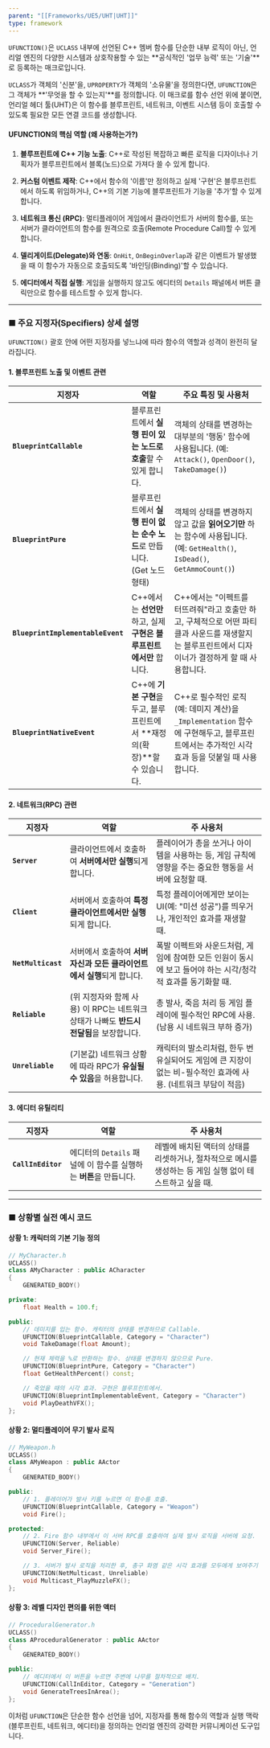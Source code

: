 ```yaml
---
parent: "[[Frameworks/UE5/UHT|UHT]]"
type: framework
---
```

`UFUNCTION()`은 `UCLASS` 내부에 선언된 C++ 멤버 함수를 단순한 내부 로직이 아닌, 언리얼 엔진의 다양한 시스템과 상호작용할 수 있는 **공식적인 '업무 능력' 또는 '기술'**로 등록하는 매크로입니다.

`UCLASS`가 객체의 '신분'을, `UPROPERTY`가 객체의 '소유물'을 정의한다면, `UFUNCTION`은 그 객체가 **'무엇을 할 수 있는지'**를 정의합니다. 이 매크로를 함수 선언 위에 붙이면, 언리얼 헤더 툴(UHT)은 이 함수를 블루프린트, 네트워크, 이벤트 시스템 등이 호출할 수 있도록 필요한 모든 연결 코드를 생성합니다.

#### UFUNCTION의 핵심 역할 (왜 사용하는가?)

1. **블루프린트에 C++ 기능 노출**: C++로 작성된 복잡하고 빠른 로직을 디자이너나 기획자가 블루프린트에서 블록(노드)으로 가져다 쓸 수 있게 합니다.
    
2. **커스텀 이벤트 제작**: C++에서 함수의 '이름'만 정의하고 실제 '구현'은 블루프린트에서 하도록 위임하거나, C++의 기본 기능에 블루프린트가 기능을 '추가'할 수 있게 합니다.
    
3. **네트워크 통신 (RPC)**: 멀티플레이어 게임에서 클라이언트가 서버의 함수를, 또는 서버가 클라이언트의 함수를 원격으로 호출(Remote Procedure Call)할 수 있게 합니다.
    
4. **델리게이트(Delegate)와 연동**: `OnHit`, `OnBeginOverlap`과 같은 이벤트가 발생했을 때 이 함수가 자동으로 호출되도록 '바인딩(Binding)'할 수 있습니다.
    
5. **에디터에서 직접 실행**: 게임을 실행하지 않고도 에디터의 `Details` 패널에서 버튼 클릭만으로 함수를 테스트할 수 있게 합니다.
    

---

### ■ 주요 지정자(Specifiers) 상세 설명

`UFUNCTION()` 괄호 안에 어떤 지정자를 넣느냐에 따라 함수의 역할과 성격이 완전히 달라집니다.

#### 1. 블루프린트 노출 및 이벤트 관련

|지정자|역할|주요 특징 및 사용처|
|---|---|---|
|**`BlueprintCallable`**|블루프린트에서 **실행 핀이 있는 노드로 호출**할 수 있게 합니다.|객체의 상태를 변경하는 대부분의 '행동' 함수에 사용됩니다. (예: `Attack()`, `OpenDoor()`, `TakeDamage()`)|
|**`BlueprintPure`**|블루프린트에서 **실행 핀이 없는 순수 노드**로 만듭니다. (Get 노드 형태)|객체의 상태를 변경하지 않고 값을 **읽어오기만** 하는 함수에 사용됩니다. (예: `GetHealth()`, `IsDead()`, `GetAmmoCount()`)|
|**`BlueprintImplementableEvent`**|C++에서는 **선언만** 하고, 실제 **구현은 블루프린트에서만** 합니다.|C++에서는 "이펙트를 터뜨려줘"라고 호출만 하고, 구체적으로 어떤 파티클과 사운드를 재생할지는 블루프린트에서 디자이너가 결정하게 할 때 사용합니다.|
|**`BlueprintNativeEvent`**|C++에 **기본 구현**을 두고, 블루프린트에서 **재정의(확장)**할 수 있습니다.|C++로 필수적인 로직(예: 데미지 계산)을 `_Implementation` 함수에 구현해두고, 블루프린트에서는 추가적인 시각 효과 등을 덧붙일 때 사용합니다.|

#### 2. 네트워크(RPC) 관련

|지정자|역할|주 사용처|
|---|---|---|
|**`Server`**|클라이언트에서 호출하여 **서버에서만 실행**되게 합니다.|플레이어가 총을 쏘거나 아이템을 사용하는 등, 게임 규칙에 영향을 주는 중요한 행동을 서버에 요청할 때.|
|**`Client`**|서버에서 호출하여 **특정 클라이언트에서만 실행**되게 합니다.|특정 플레이어에게만 보이는 UI(예: "미션 성공")를 띄우거나, 개인적인 효과를 재생할 때.|
|**`NetMulticast`**|서버에서 호출하여 **서버 자신과 모든 클라이언트에서 실행**되게 합니다.|폭발 이펙트와 사운드처럼, 게임에 참여한 모든 인원이 동시에 보고 들어야 하는 시각/청각적 효과를 동기화할 때.|
|**`Reliable`**|(위 지정자와 함께 사용) 이 RPC는 네트워크 상태가 나빠도 **반드시 전달됨**을 보장합니다.|총 발사, 죽음 처리 등 게임 플레이에 필수적인 RPC에 사용. (남용 시 네트워크 부하 증가)|
|**`Unreliable`**|(기본값) 네트워크 상황에 따라 RPC가 **유실될 수 있음**을 허용합니다.|캐릭터의 발소리처럼, 한두 번 유실되어도 게임에 큰 지장이 없는 비-필수적인 효과에 사용. (네트워크 부담이 적음)|

#### 3. 에디터 유틸리티

|지정자|역할|주 사용처|
|---|---|---|
|**`CallInEditor`**|에디터의 `Details` 패널에 이 함수를 실행하는 **버튼**을 만듭니다.|레벨에 배치된 액터의 상태를 리셋하거나, 절차적으로 메시를 생성하는 등 게임 실행 없이 테스트하고 싶을 때.|

---

### ■ 상황별 실전 예시 코드

#### 상황 1: 캐릭터의 기본 기능 정의

```cpp
// MyCharacter.h
UCLASS()
class AMyCharacter : public ACharacter
{
    GENERATED_BODY()

private:
    float Health = 100.f;

public:
    // 데미지를 입는 함수. 캐릭터의 상태를 변경하므로 Callable.
    UFUNCTION(BlueprintCallable, Category = "Character")
    void TakeDamage(float Amount);

    // 현재 체력을 %로 반환하는 함수. 상태를 변경하지 않으므로 Pure.
    UFUNCTION(BlueprintPure, Category = "Character")
    float GetHealthPercent() const;

    // 죽었을 때의 시각 효과. 구현은 블루프린트에서.
    UFUNCTION(BlueprintImplementableEvent, Category = "Character")
    void PlayDeathVFX();
};
```

#### 상황 2: 멀티플레이어 무기 발사 로직

```cpp
// MyWeapon.h
UCLASS()
class AMyWeapon : public AActor
{
    GENERATED_BODY()

public:
    // 1. 플레이어가 발사 키를 누르면 이 함수를 호출.
    UFUNCTION(BlueprintCallable, Category = "Weapon")
    void Fire();

protected:
    // 2. Fire 함수 내부에서 이 서버 RPC를 호출하여 실제 발사 로직을 서버에 요청.
    UFUNCTION(Server, Reliable)
    void Server_Fire();

    // 3. 서버가 발사 로직을 처리한 후, 총구 화염 같은 시각 효과를 모두에게 보여주기 위해 이 멀티캐스트 RPC를 호출.
    UFUNCTION(NetMulticast, Unreliable)
    void Multicast_PlayMuzzleFX();
};
```

#### 상황 3: 레벨 디자인 편의를 위한 액터

```cpp
// ProceduralGenerator.h
UCLASS()
class AProceduralGenerator : public AActor
{
    GENERATED_BODY()

public:
    // 에디터에서 이 버튼을 누르면 주변에 나무를 절차적으로 배치.
    UFUNCTION(CallInEditor, Category = "Generation")
    void GenerateTreesInArea();
};
```

이처럼 `UFUNCTION`은 단순한 함수 선언을 넘어, 지정자를 통해 함수의 역할과 실행 맥락(블루프린트, 네트워크, 에디터)을 정의하는 언리얼 엔진의 강력한 커뮤니케이션 도구입니다.